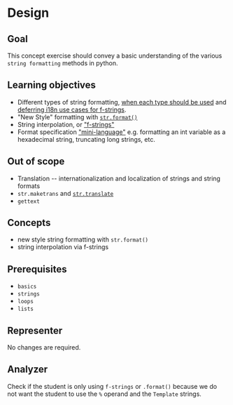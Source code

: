 # Design

## Goal

This concept exercise should convey a basic understanding of the various `string formatting` methods in python.

## Learning objectives

- Different types of string formatting, [when each type should be used][formatting-types] and [deferring i18n use cases for f-strings][pep501-i18n].
- "New Style" formatting with [`str.format()`][str.format]
- String interpolation, or ["f-strings"][f-strings]
- Format specification ["mini-language"][mini-language] e.g. formatting an int variable as a hexadecimal string, truncating long strings, etc.

## Out of scope

- Translation -- internationalization and localization of strings and string formats
- `str.maketrans` and [`str.translate`][str.translate]
- `gettext`

## Concepts

- new style string formatting with `str.format()`
- string interpolation via f-strings

## Prerequisites

- `basics`
- `strings`
- `loops`
- `lists`

## Representer

No changes are required.

## Analyzer

Check if the student is only using `f-strings` or `.format()` because we do not want the student to use the `%` operand and the `Template` strings.

[formatting-types]: https://realpython.com/python-string-formatting/#which-string-formatting-method-should-you-use
[pep501-i18n]: https://www.python.org/dev/peps/pep-0501/#deferring-consideration-of-possible-use-in-i18n-use-cases
[str.format]: https://docs.python.org/3/library/string.html#format-string-syntax
[f-strings]: https://docs.python.org/3/reference/lexical_analysis.html#formatted-string-literals
[mini-language]: https://docs.python.org/3/library/string.html#format-specification-mini-language
[str.translate]: https://docs.python.org/3/library/stdtypes.html#str.translate
